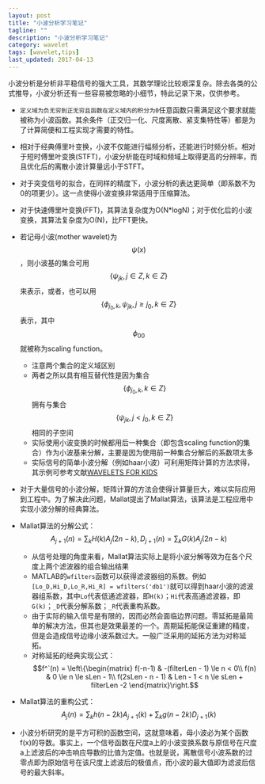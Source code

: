 ```yaml
---
layout: post
title: "小波分析学习笔记"
tagline: ""
description: "小波分析学习笔记"
category: wavelet
tags: [wavelet,tips]
last_updated: 2017-04-13
---
```


小波分析是分析非平稳信号的强大工具，其数学理论比较艰深复杂。除去各类的公式推导，小波分析还有一些容易被忽略的小细节，特此记录下来，仅供参考。

+ `定义域为负无穷到正无穷且函数在定义域内的积分为0`任意函数只需满足这个要求就能被称为小波函数。其余条件（正交归一化、尺度离散、紧支集特性等）都是为了计算简便和工程实现才需要的特性。

+ 相对于经典傅里叶变换，小波不仅能进行幅频分析，还能进行时频分析。相对于短时傅里叶变换(STFT)，小波分析能在时域和频域上取得更高的分辨率，而且优化后的离散小波计算量远小于STFT。

+ 对于突变信号的拟合，在同样的精度下，小波分析的表达更简单（即系数不为0的项更少）。这一点使得小波变换非常适用于压缩算法。

+ 对于快速傅里叶变换(FFT)，其算法复杂度为O(N*logN)；对于优化后的小波变换，其算法复杂度为O(N)，比FFT更快。

+ 若记母小波(mother wavelet)为$$\psi(x)$$，则小波基的集合可用$$\{\psi _{jk}, j \in Z, k \in Z\}$$来表示，或者，也可以用$$\{\phi _{j_0,k}, \psi _{jk}, j \ge j_0, k \in Z\}$$表示，其中$$\phi _{00}$$就被称为scaling function。

  + 注意两个集合的定义域区别
  + 两者之所以具有相互替代性是因为集合$$\{\phi _{j_0,k}, k \in Z\}$$拥有与集合$$\{ \psi _{jk}, j < j_0, k \in Z\}$$相同的子空间
  + 实际使用小波变换的时候都用后一种集合（即包含scaling function的集合）作为小波基来分解，主要是因为使用前一种集合分解后的系数项太多
  + 实际信号的简单小波分解（例如haar小波）可利用矩阵计算的方法求得，其示例可参考文献[WAVELETS FOR KIDS]({{site.url}}/assets/WAVELETS_FOR_KIDS.pdf)
  
  
+ 对于大量信号的小波分解，矩阵计算的方法会使得计算量巨大，难以实际应用到工程中。为了解决此问题，Mallat提出了Mallat算法，该算法是工程应用中实现小波分解的经典算法。

+ Mallat算法的分解公式：$$A_{j+1}(n) = \sum_k H(k)A_j(2n - k), D_{j+1}(n) = \sum_k G(k)A_j(2n - k)$$
  + 从信号处理的角度来看，Mallat算法实际上是将小波分解等效为在各个尺度上两个滤波器的组合输出结果
  + MATLAB的`wfilters`函数可以获得滤波器组的系数。例如`[Lo_D,Hi_D,Lo_R,Hi_R] = wfilters('db1')`就可以得到haar小波的滤波器组系数，其中`Lo`代表低通滤波器，即`H(k)`；`Hi`代表高通滤波器，即`G(k)`；`_D`代表分解系数；`_R`代表重构系数。
  + 由于实际的输入信号是有限的，因而必然会面临边界问题。零延拓是最简单的解决方法，但其也是效果最差的一个。周期延拓能保证重建的精度，但是会造成信号边缘小波系数过大。一般广泛采用的延拓方法为对称延拓。
  + 对称延拓的经典实现公式：$$f^`(n) = \left\{\begin{matrix} f(-n-1) & -(filterLen - 1) \le n < 0\\ f(n) & 0 \le n \le sLen - 1\\ f(2sLen - n - 1) & Len - 1 < n \le sLen + filterLen -2 \end{matrix}\right.$$
  
  
+ Mallat算法的重构公式：$$A_j(n) = \sum_k h(n - 2k)A_{j+1}(k) + \sum_k g(n - 2k)D_{j+1}(k)$$

+ 小波分析研究的是平方可积的函数空间，这就意味着，母小波必为某个函数f(x)的导数。事实上，一个信号函数在尺度a上的小波变换系数与原信号在尺度a上滤波后的冲击响应导数的比值为定值。也就是说，离散信号小波系数的过零点即为原始信号在该尺度上滤波后的极值点，而小波的最大值即为滤波后信号的最大斜率。

  

  